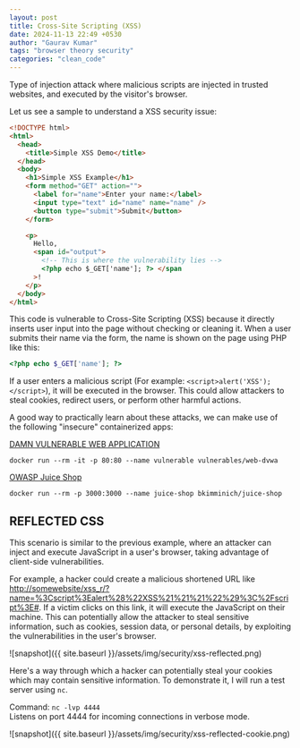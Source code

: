 ```yaml
---
layout: post
title: Cross-Site Scripting (XSS)
date: 2024-11-13 22:49 +0530
author: "Gaurav Kumar"
tags: "browser theory security"
categories: "clean_code"
---
```


Type of injection attack where malicious scripts are injected in trusted websites, and executed by the visitor's browser.

Let us see a sample to understand a XSS security issue:

```html
<!DOCTYPE html>
<html>
  <head>
    <title>Simple XSS Demo</title>
  </head>
  <body>
    <h1>Simple XSS Example</h1>
    <form method="GET" action="">
      <label for="name">Enter your name:</label>
      <input type="text" id="name" name="name" />
      <button type="submit">Submit</button>
    </form>

    <p>
      Hello,
      <span id="output">
        <!-- This is where the vulnerability lies -->
        <?php echo $_GET['name']; ?> </span
      >!
    </p>
  </body>
</html>
```

This code is vulnerable to Cross-Site Scripting (XSS) because it directly inserts user input into the page without checking or cleaning it. When a user submits their name via the form, the name is shown on the page using PHP like this:

```php
<?php echo $_GET['name']; ?>
```

If a user enters a malicious script (For example: `<script>alert('XSS');</script>`), it will be executed in the browser. This could allow attackers to steal cookies, redirect users, or perform other harmful actions.

A good way to practically learn about these attacks, we can make use of the following "insecure" containerized apps:

[DAMN VULNERABLE WEB APPLICATION](https://github.com/digininja/DVWA?tab=readme-ov-file#damn-vulnerable-web-application)

`docker run --rm -it -p 80:80 --name vulnerable vulnerables/web-dvwa`

[OWASP Juice Shop](https://owasp.org/www-project-juice-shop/)

`docker run --rm -p 3000:3000 --name juice-shop bkimminich/juice-shop`

## REFLECTED CSS

This scenario is similar to the previous example, where an attacker can inject and execute JavaScript in a user's browser, taking advantage of client-side vulnerabilities.

For example, a hacker could create a malicious shortened URL like [http://somewebsite/xss_r/?name=%3Cscript%3Ealert%28%22XSS%21%21%21%22%29%3C%2Fscript%3E#](http://somewebsite/xss_r/?name=%3Cscript%3Ealert%28%22XSS%21%21%21%22%29%3C%2Fscript%3E#). If a victim clicks on this link, it will execute the JavaScript on their machine. This can potentially allow the attacker to steal sensitive information, such as cookies, session data, or personal details, by exploiting the vulnerabilities in the user's browser.

![snapshot]({{ site.baseurl }}/assets/img/security/xss-reflected.png)

Here's a way through which a hacker can potentially steal your cookies which may contain sensitive information. To demonstrate it, I will run a test server using `nc`.

Command:
`nc -lvp 4444`  
Listens on port 4444 for incoming connections in verbose mode.

![snapshot]({{ site.baseurl }}/assets/img/security/xss-reflected-cookie.png)
